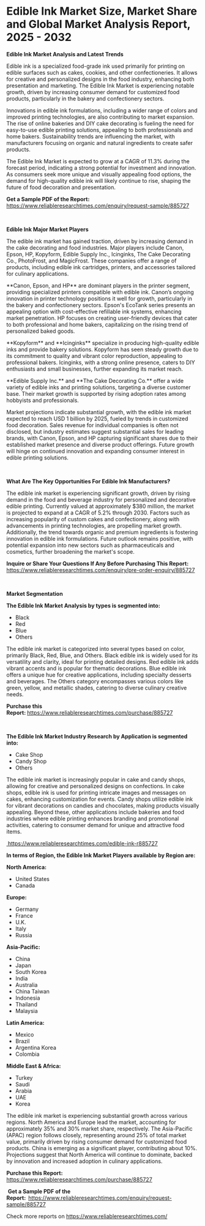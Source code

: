 <p><h1>Edible Ink Market Size, Market Share and Global Market Analysis Report, 2025 - 2032</h1></p><p><strong>Edible Ink Market Analysis and Latest Trends</strong></p>
<p><p>Edible ink is a specialized food-grade ink used primarily for printing on edible surfaces such as cakes, cookies, and other confectioneries. It allows for creative and personalized designs in the food industry, enhancing both presentation and marketing. The Edible Ink Market is experiencing notable growth, driven by increasing consumer demand for customized food products, particularly in the bakery and confectionery sectors. </p><p>Innovations in edible ink formulations, including a wider range of colors and improved printing technologies, are also contributing to market expansion. The rise of online bakeries and DIY cake decorating is fueling the need for easy-to-use edible printing solutions, appealing to both professionals and home bakers. Sustainability trends are influencing the market, with manufacturers focusing on organic and natural ingredients to create safer products. </p><p>The Edible Ink Market is expected to grow at a CAGR of 11.3% during the forecast period, indicating a strong potential for investment and innovation. As consumers seek more unique and visually appealing food options, the demand for high-quality edible ink will likely continue to rise, shaping the future of food decoration and presentation.</p></p>
<p><strong>Get a Sample PDF of the Report:&nbsp;</strong> <a href="https://www.reliableresearchtimes.com/enquiry/request-sample/885727?utm_campaign=3583&utm_medium=2&utm_source=Github&utm_content=ia&utm_term=01042025&utm_id=edible-ink">https://www.reliableresearchtimes.com/enquiry/request-sample/885727</a></p>
<p>&nbsp;</p>
<p><strong>Edible Ink Major Market Players</strong></p>
<p><p>The edible ink market has gained traction, driven by increasing demand in the cake decorating and food industries. Major players include Canon, Epson, HP, Kopyform, Edible Supply Inc., Icinginks, The Cake Decorating Co., PhotoFrost, and MagicFrost. These companies offer a range of products, including edible ink cartridges, printers, and accessories tailored for culinary applications.</p><p>**Canon, Epson, and HP** are dominant players in the printer segment, providing specialized printers compatible with edible ink. Canon’s ongoing innovation in printer technology positions it well for growth, particularly in the bakery and confectionery sectors. Epson's EcoTank series presents an appealing option with cost-effective refillable ink systems, enhancing market penetration. HP focuses on creating user-friendly devices that cater to both professional and home bakers, capitalizing on the rising trend of personalized baked goods.</p><p>**Kopyform** and **Icinginks** specialize in producing high-quality edible inks and provide bakery solutions. Kopyform has seen steady growth due to its commitment to quality and vibrant color reproduction, appealing to professional bakers. Icinginks, with a strong online presence, caters to DIY enthusiasts and small businesses, further expanding its market reach.</p><p>**Edible Supply Inc.** and **The Cake Decorating Co.** offer a wide variety of edible inks and printing solutions, targeting a diverse customer base. Their market growth is supported by rising adoption rates among hobbyists and professionals.</p><p>Market projections indicate substantial growth, with the edible ink market expected to reach USD 1 billion by 2025, fueled by trends in customized food decoration. Sales revenue for individual companies is often not disclosed, but industry estimates suggest substantial sales for leading brands, with Canon, Epson, and HP capturing significant shares due to their established market presence and diverse product offerings. Future growth will hinge on continued innovation and expanding consumer interest in edible printing solutions.</p></p>
<p>&nbsp;</p>
<p><strong>What Are The Key Opportunities For Edible Ink Manufacturers?</strong></p>
<p><p>The edible ink market is experiencing significant growth, driven by rising demand in the food and beverage industry for personalized and decorative edible printing. Currently valued at approximately $380 million, the market is projected to expand at a CAGR of 5.2% through 2030. Factors such as increasing popularity of custom cakes and confectionery, along with advancements in printing technologies, are propelling market growth. Additionally, the trend towards organic and premium ingredients is fostering innovation in edible ink formulations. Future outlook remains positive, with potential expansion into new sectors such as pharmaceuticals and cosmetics, further broadening the market's scope.</p></p>
<p><strong>Inquire or Share Your Questions If Any Before Purchasing This Report:</strong> <a href="https://www.reliableresearchtimes.com/enquiry/pre-order-enquiry/885727?utm_campaign=3583&utm_medium=2&utm_source=Github&utm_content=ia&utm_term=01042025&utm_id=edible-ink">https://www.reliableresearchtimes.com/enquiry/pre-order-enquiry/885727</a></p>
<p>&nbsp;</p>
<p><strong>Market Segmentation</strong></p>
<p><strong>The Edible Ink Market Analysis by types is segmented into:</strong></p>
<p><ul><li>Black</li><li>Red</li><li>Blue</li><li>Others</li></ul></p>
<p><p>The edible ink market is categorized into several types based on color, primarily Black, Red, Blue, and Others. Black edible ink is widely used for its versatility and clarity, ideal for printing detailed designs. Red edible ink adds vibrant accents and is popular for thematic decorations. Blue edible ink offers a unique hue for creative applications, including specialty desserts and beverages. The Others category encompasses various colors like green, yellow, and metallic shades, catering to diverse culinary creative needs.</p></p>
<p><strong>Purchase this Report:&nbsp;</strong><a href="https://www.reliableresearchtimes.com/purchase/885727?utm_campaign=3583&utm_medium=2&utm_source=Github&utm_content=ia&utm_term=01042025&utm_id=edible-ink">https://www.reliableresearchtimes.com/purchase/885727</a></p>
<p>&nbsp;</p>
<p><strong>The Edible Ink Market Industry Research by Application is segmented into:</strong></p>
<p><ul><li>Cake Shop</li><li>Candy Shop</li><li>Others</li></ul></p>
<p><p>The edible ink market is increasingly popular in cake and candy shops, allowing for creative and personalized designs on confections. In cake shops, edible ink is used for printing intricate images and messages on cakes, enhancing customization for events. Candy shops utilize edible ink for vibrant decorations on candies and chocolates, making products visually appealing. Beyond these, other applications include bakeries and food industries where edible printing enhances branding and promotional activities, catering to consumer demand for unique and attractive food items.</p></p>
<p><a href="https://www.reliableresearchtimes.com/edible-ink-r885727?utm_campaign=3583&utm_medium=2&utm_source=Github&utm_content=ia&utm_term=01042025&utm_id=edible-ink">&nbsp;https://www.reliableresearchtimes.com/edible-ink-r885727</a></p>
<p><strong>In terms of Region, the Edible Ink Market Players available by Region are:</strong></p>
<p>
    <p> <strong> North America: </strong>
        <ul>
            <li>United States</li>
            <li>Canada</li>
        </ul>
        </p> 
    <p> <strong> Europe: </strong>
        <ul>
            <li>Germany</li>
            <li>France</li>
            <li>U.K.</li>
            <li>Italy</li>
            <li>Russia</li>
        </ul>
        </p> 
    <p> <strong> Asia-Pacific: </strong>
        <ul>
            <li>China</li>
            <li>Japan</li>
            <li>South Korea</li>
            <li>India</li>
            <li>Australia</li>
            <li>China Taiwan</li>
            <li>Indonesia</li>
            <li>Thailand</li>
            <li>Malaysia</li>
        </ul>
        </p> 
    <p> <strong> Latin America: </strong>
        <ul>
            <li>Mexico</li>
            <li>Brazil</li>
            <li>Argentina Korea</li>
            <li>Colombia</li>
        </ul>
        </p> 
    <p> <strong> Middle East & Africa: </strong>
        <ul>
            <li>Turkey</li>
            <li>Saudi</li>
            <li>Arabia</li>
            <li>UAE</li>
            <li>Korea</li>
        </ul>
    </p>
    </p>
<p><p>The edible ink market is experiencing substantial growth across various regions. North America and Europe lead the market, accounting for approximately 35% and 30% market share, respectively. The Asia-Pacific (APAC) region follows closely, representing around 25% of total market value, primarily driven by rising consumer demand for customized food products. China is emerging as a significant player, contributing about 10%. Projections suggest that North America will continue to dominate, backed by innovation and increased adoption in culinary applications.</p></p>
<p><strong>Purchase this Report: </strong><a href="https://www.reliableresearchtimes.com/purchase/885727?utm_campaign=3583&utm_medium=2&utm_source=Github&utm_content=ia&utm_term=01042025&utm_id=edible-ink">https://www.reliableresearchtimes.com/purchase/885727</a></p>
<p>&nbsp;<strong>Get a Sample PDF of the Report:&nbsp;&nbsp;</strong><a href="https://www.reliableresearchtimes.com/enquiry/request-sample/885727?utm_campaign=3583&utm_medium=2&utm_source=Github&utm_content=ia&utm_term=01042025&utm_id=edible-ink">https://www.reliableresearchtimes.com/enquiry/request-sample/885727</a></p>
<p><strong></strong></p>
<p>Check more reports on <a href="https://www.reliableresearchtimes.com/?utm_campaign=3583&utm_medium=2&utm_source=Github&utm_content=ia&utm_term=01042025&utm_id=edible-ink">https://www.reliableresearchtimes.com/</a></p>